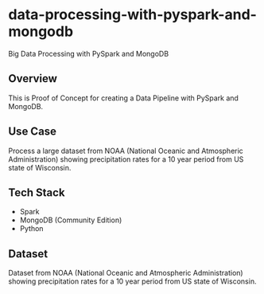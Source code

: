 # data-processing-with-pyspark-and-mongodb
Big Data Processing with PySpark and MongoDB

## Overview 

This is Proof of Concept for creating a Data Pipeline with PySpark and MongoDB.

## Use Case

Process a large dataset from NOAA (National Oceanic and Atmospheric Administration) showing precipitation rates for a 10 year period from US state of Wisconsin.

## Tech Stack

- Spark
- MongoDB (Community Edition)
- Python

## Dataset

Dataset from NOAA (National Oceanic and Atmospheric Administration) showing precipitation rates for a 10 year period from US state of Wisconsin.
